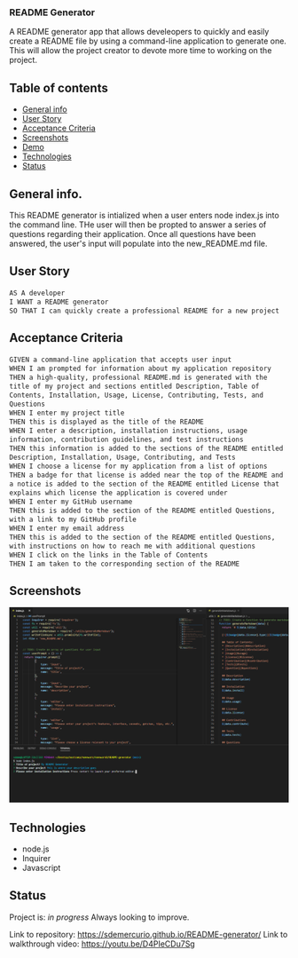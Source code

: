 ### README Generator

A README generator app that allows develeopers to quickly and easily create a README file by using a command-line application to generate one. This will allow the project creator to devote more time to working on the project.

## Table of contents

- [General info](#general-info)
- [User Story](#user-story)
- [Acceptance Criteria](#acceptance-criteria)
- [Screenshots](#sscreenshots)
- [Demo](#demo)
- [Technologies](#technologies)
- [Status](#status)

## General info.

This README generator is intialized when a user enters node index.js into the command line. THe user will then be propted to answer a series of questions regarding their application. Once all questions have been answered, the user's input will populate into the new_README.md file.

## User Story
```
AS A developer
I WANT a README generator
SO THAT I can quickly create a professional README for a new project
```

## Acceptance Criteria
```
GIVEN a command-line application that accepts user input
WHEN I am prompted for information about my application repository
THEN a high-quality, professional README.md is generated with the title of my project and sections entitled Description, Table of Contents, Installation, Usage, License, Contributing, Tests, and Questions
WHEN I enter my project title
THEN this is displayed as the title of the README
WHEN I enter a description, installation instructions, usage information, contribution guidelines, and test instructions
THEN this information is added to the sections of the README entitled Description, Installation, Usage, Contributing, and Tests
WHEN I choose a license for my application from a list of options
THEN a badge for that license is added near the top of the README and a notice is added to the section of the README entitled License that explains which license the application is covered under
WHEN I enter my GitHub username
THEN this is added to the section of the README entitled Questions, with a link to my GitHub profile
WHEN I enter my email address
THEN this is added to the section of the README entitled Questions, with instructions on how to reach me with additional questions
WHEN I click on the links in the Table of Contents
THEN I am taken to the corresponding section of the README
```

## Screenshots
![screenshot](assets/images/question-prompts.PNG)

## Technologies
* node.js
* Inquirer
* Javascript

## Status
Project is: _in progress_
Always looking to improve.

Link to repository: https://sdemercurio.github.io/README-generator/
Link to walkthrough video: https://youtu.be/D4PIeCDu7Sg

